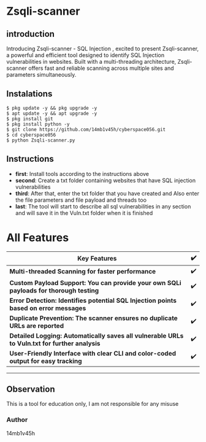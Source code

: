 # Zsqli-scanner


## introduction
Introducing Zsqli-scanner - SQL Injection , excited to present Zsqli-scanner, a powerful and efficient tool designed to identify SQL Injection vulnerabilities in websites. Built with a multi-threading architecture, Zsqli-scanner offers fast and reliable scanning across multiple sites and parameters simultaneously.

## Instalations
```
$ pkg update -y && pkg upgrade -y
$ apt update -y && apt upgrade -y
$ pkg install git
$ pkg install python -y
$ git clone https://github.com/14mb1v45h/cyberspace056.git
$ cd cyberspace056
$ python Zsqli-scanner.py
```

## Instructions
- **first**: Install tools according to the instructions above
- **second**: Create a txt folder containing websites that have SQL injection vulnerabilities 
- **third**: After that, enter the txt folder that you have created and Also enter the file parameters and file payload and threads too
- **last**: The tool will start to describe all sql vulnerabilities in any section and will save it in the Vuln.txt folder when it is finished

# All Features
| Key Features | ✔️ |
|--------|--------|
| **Multi-threaded Scanning for faster performance** |✔️ |
| **Custom Payload Support: You can provide your own SQLi payloads for thorough testing** |✔️ |
| **Error Detection: Identifies potential SQL Injection points based on error messages** |✔️ |
| **Duplicate Prevention: The scanner ensures no duplicate URLs are reported** |✔️ |
| **Detailed Logging: Automatically saves all vulnerable URLs to Vuln.txt for further analysis** |✔️ |
| **User-Friendly Interface with clear CLI and color-coded output for easy tracking** |✔️ |
---------

## Observation
This is a tool for education only, I am not responsible for any misuse
### Author
14mb1v45h


